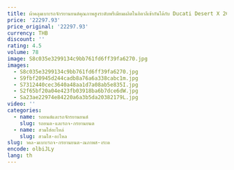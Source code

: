 ```yaml
---
title: ผ้าคลุมเบาะรถจักรยานยนต์คุณภาพสูงระดับพรีเมียมผลิตในอิตาลีเข้ากันได้กับ Ducati Desert X 2022 Thar สีพิเศษ ultragrip
price: '22297.93'
price_original: '22297.93'
currency: THB
discount: ''
rating: 4.5
volume: 78
image: S8c035e3299134c9bb761fd6ff39fa6270.jpg
images:
  - S8c035e3299134c9bb761fd6ff39fa6270.jpg
  - S9fbf20945d244cadb8a76a6a338cabc1m.jpg
  - S7312440cec3640a48aa1d7a08ab5e835I.jpg
  - S2f65bf20a04e423fb03918ba6b7dce6dW.jpg
  - Sa23ae22974e84220a6a3b5da20382179L.jpg
video: ''
categories:
  - name: รถยนต์และรถจักรยานยนต์
    slug: รถยนต-และรถจ-กรยานยนต
  - name: สวมใส่อะไหล่
    slug: สวมใส-อะไหล
slug: าคล-มเบาะรถจ-กรยานยนต-ณภาพส-งระด
encode: olbiJLy
lang: th
---
```

  
